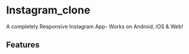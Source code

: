 # Instagram_clone

A completely Responsive Instagram App- Works on Android, iOS & Web!

## Features


